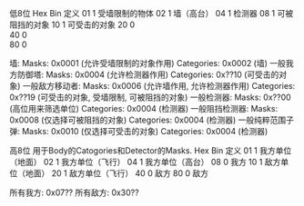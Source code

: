 ﻿低8位
Hex Bin 定义
01  1   受墙限制的物体
02  1   墙（高台）
04  1   检测器
08  1   可被阻挡的对象
10  1   可受击的对象
20  0   
40  0   
80  0   

墙:
    Masks:      0x0001 (允许受墙限制的对象作用)
    Categories: 0x0002 (墙)
一般我方防御塔:
    Masks:      0x0004 (允许检测器作用)
    Categories: 0x??10 (可受击的对象) 
一般敌方移动者:
    Masks:      0x0006 (允许墙作用, 允许检测器作用)
    Categories: 0x??19 (可受击的对象, 受墙限制, 可被阻挡的对象)
一般检测器:
    Masks:      0x??00 (高位用来筛选单位)
    Categories: 0x0004 (检测器)
一般阻挡检测器:
    Masks:      0x0008 (仅选择可被阻挡的对象)
    Categories: 0x0004 (检测器)
一般纯粹范围子弹:
    Masks:      0x0010 (仅选择可受击的对象)
    Categories: 0x0004 (检测器)

高8位 用于Body的Catogories和Detector的Masks.
Hex Bin 定义
01  1   我方单位（地面）
02  1   我方单位（飞行）
04  1   我方单位（高台）
08  0   我方
10  1   敌方单位（地面）
20  1   敌方单位（飞行）
40  0   敌方
80  0   敌方

所有我方: 0x07??
所有敌方: 0x30??
